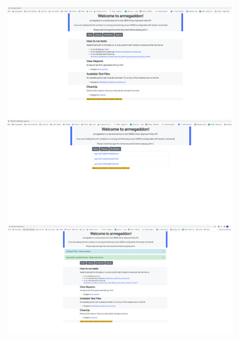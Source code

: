 <img src="https://raw.githubusercontent.com/pppillai/armageddon/master/static/images/home.png?sanitize=true&raw=true" />

<img src="https://raw.githubusercontent.com/pppillai/armageddon/master/static/images/reports.png?sanitize=true&raw=true" />

<img src="https://raw.githubusercontent.com/pppillai/armageddon/master/static/images/tests.png?sanitize=true&raw=true" />
